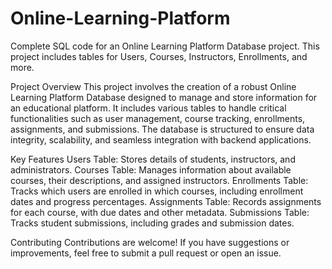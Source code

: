 # Online-Learning-Platform
Complete SQL code for an Online Learning Platform Database project. This project includes tables for Users, Courses, Instructors, Enrollments, and more.

Project Overview
This project involves the creation of a robust Online Learning Platform Database designed to manage and store information for an educational platform. It includes various tables to handle critical functionalities such as user management, course tracking, enrollments, assignments, and submissions. The database is structured to ensure data integrity, scalability, and seamless integration with backend applications.

Key Features
Users Table: Stores details of students, instructors, and administrators.
Courses Table: Manages information about available courses, their descriptions, and assigned instructors.
Enrollments Table: Tracks which users are enrolled in which courses, including enrollment dates and progress percentages.
Assignments Table: Records assignments for each course, with due dates and other metadata.
Submissions Table: Tracks student submissions, including grades and submission dates.

Contributing
Contributions are welcome! If you have suggestions or improvements, feel free to submit a pull request or open an issue.

